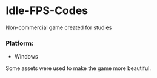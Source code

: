 # Idle-FPS-Codes
 Non-commercial game created for studies
 
  ### Platform:
 - Windows

Some assets were used to make the game more beautiful.
